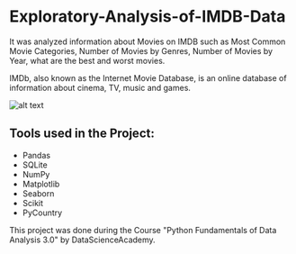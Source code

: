 # Exploratory-Analysis-of-IMDB-Data

It was analyzed information about Movies on IMDB such as Most Common Movie Categories, Number of Movies by Genres, Number of Movies by Year, what are the best and worst movies.

IMDb, also known as the Internet Movie Database, is an online database of information about cinema, TV, music and games.

 ![alt text](https://upload.wikimedia.org/wikipedia/commons/thumb/6/69/IMDB_Logo_2016.svg/250px-IMDB_Logo_2016.svg.png)
 

## Tools used in the Project:
-   Pandas
-   SQLite
-   NumPy
-   Matplotlib
-   Seaborn
-   Scikit
-   PyCountry

This project was done during the Course "Python Fundamentals of Data Analysis 3.0" by DataScienceAcademy.
